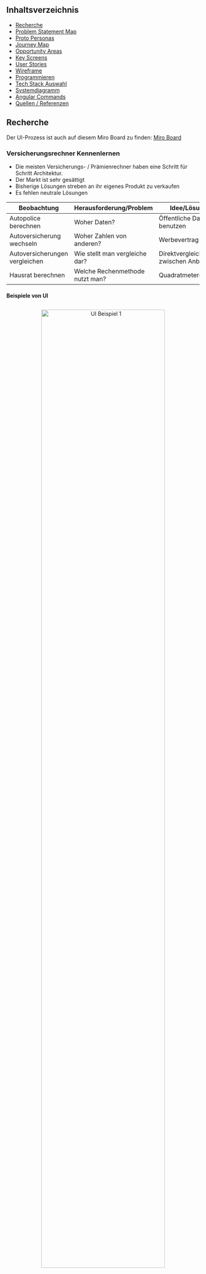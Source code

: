 ## Inhaltsverzeichnis
- [Recherche](#recherche)
- [Problem Statement Map](#problem-statement-map)
- [Proto Personas](#proto-personas)
- [Journey Map](#journey-map)
- [Opportunity Areas](#opportunity-areas)
- [Key Screens](#key-screens)
- [User Stories](#user-stories)
- [Wireframe](#wireframe)
- [Programmieren](#programmieren)
- [Tech Stack Auswahl](#tech-stack-auswahl)
- [Systemdiagramm](#systemdiagramm)
- [Angular Commands](#angular-commands)
- [Quellen / Referenzen](#quellen--referenzen)

## Recherche

Der UI-Prozess ist auch auf diesem Miro Board zu finden: [Miro Board](https://miro.com/app/board/uXjVNgK5FHI=/?share_link_id=352239534071)

### Versicherungsrechner Kennenlernen

- Die meisten Versicherungs- / Prämienrechner haben eine Schritt für Schritt Architektur.
- Der Markt ist sehr gesättigt
- Bisherige Lösungen streben an ihr eigenes Produkt zu verkaufen
- Es fehlen neutrale Lösungen

| Beobachtung                   | Herausforderung/Problem         | Idee/Lösung                        |
| ----------------------------- | ------------------------------- | ---------------------------------- |
| Autopolice berechnen          | Woher Daten?                    | Öffentliche Daten benutzen         |
| Autoversicherung wechseln     | Woher Zahlen von anderen?       | Werbevertrag                       |
| Autoversicherungen vergleichen | Wie stellt man vergleiche dar?   | Direktvergleich zwischen Anbietern |
| Hausrat berechnen             | Welche Rechenmethode nutzt man? | Quadratmetermodell                 |

#### Beispiele von UI
<div style="text-align: center;">
  <img src="./Bilder/Pasted%20image%2020240322130814.png" alt="UI Beispiel 1" style="width: 80%; margin: 10px 0;">
  <img src="./Bilder/Pasted%20image%2020240322130852.png" alt="UI Beispiel 2" style="width: 80%; margin: 10px 0;">
  <img src="./Bilder/Pasted%20image%2020240322130924.png" alt="UI Beispiel 3" style="width: 80%; margin: 10px 0;">
  <img src="./Bilder/Pasted%20image%2020240322131751.png" alt="UI Beispiel 4" style="width: 80%; margin: 10px 0;">
  <img src="./Bilder/Pasted%20image%2020240324232725.png" alt="UI Beispiel 5" style="width: 80%; margin: 10px 0;">
</div>

### Problem Statement Map

| Nutzergruppe / Zielgruppe | Problem                                                       | Lösungsidee                                                                   | Zielsetzung                            | Randbedingungen           | Stakeholder                               | Risiken                                           |
| ------------------------- | ------------------------------------------------------------- | ----------------------------------------------------------------------------- | -------------------------------------- | ------------------------- | ----------------------------------------- | ------------------------------------------------- |
| Versicherungsnehmer       | Ineffizienter Versicherungsberechnungsprozess                 | Verbesserte Benutzeroberfläche, präziser Algorithmus                          | Benutzerfreundlichkeit, Genauigkeit    | Zeit, Budget, Datenschutz | Versicherungsunternehmen, Entwicklerteam  | Fehlende Akzeptanz, Datenverlust                  |
| Junge Fahrerin            | Komplexe Tarifierung für junge Fahrer                         | Vereinfachte Tarifstruktur, Fahrertraining                                    | Transparente Kostenstrukturen          | Zeit, Budget, Datenschutz | Versicherungsunternehmen, Fahrlehrer      | Hohe Prämien, unzureichende Schulung              |
| Rennfahrer                | Hohe Prämien aufgrund Risikoprofil                            | Individuelle Risikobewertung, Telematiksystem                                 | Reduzierte Versicherungskosten         | Zeit, Budget, Datenschutz | Versicherungsunternehmen, Rennsportteams  | Datenmissbrauch, Einschränkung der Fahrweise      |
| Fahrschüler               | Mangelnde Erfahrung bei Versicherungsabschluss                | Lehrmaterialien für Versicherungsverständnis                                  | Sicherheitsbewusstsein fördern         | Zeit, Budget, Datenschutz | Fahrschulen, Versicherungsunternehmen     | Überforderung, Fehlende finanzielle Mittel        |
| Familien                  | Versicherungsprodukte passen nicht zu Familienbedürfnissen    | Angebote für Familienpakete mit spezifischen Deckungen                        | Abdeckung der Familienrisiken          | Zeit, Budget, Datenschutz | Versicherungsunternehmen, Familienberater | Unzureichende Deckung, hohe Prämien               |
| Freiberufler              | Schwierigkeiten bei der Absicherung von Einkommen und Betrieb | Maßgeschneiderte Policen für Selbstständige mit flexiblen Zahlungsbedingungen | Sicherstellung der Betriebskontinuität | Zeit, Budget, Datenschutz | Versicherungsunternehmen, Berufsverbände  | Unvorhergesehene Risiken, unzureichende Abdeckung |

### Proto Personas

#### Laura Schülerin
- besucht Fahrstunden
- möchte ein Auto kaufen
- muss wissen wieviel es kostet
- informiert sich über den Versicherungsrechner
- braucht noch Begleitperson für Fahrstunden
- findet es schwierig, vertrauenswürdige Informationen zu erhalten

#### Moritz Geschäftsleiter
- ist Betriebsleiter eines Internationalen Unternehmens
- benötigt eine Versicherung, die seine Reisen abdeckt und flexibel ist
- möchte eine schnelle und einfache Möglichkeit, um Versicherungsoptionen zu vergleichen
- sucht online nach Versicherungsoptionen
- mag benutzerfreundliche UI und schnelle Abwicklung
- findet es ärgerlich das andere Plattformen nicht mobilfreundlich sind

#### Maria Mutter
- Mutter von 2 Kindern
- sucht nach Versicherungspaketen, die die Bedürfnisse ihrer Familie abdecken
- braucht finanzielle Sicherheit
- ist Gesundheit besonders wichtig
- bevorzugt es persönlich mit einem Berater zu sprechen
- ist überfordert bei der grossen Anzahl an Optionen

### Journey Map
#### Laura Fahrschülerin

1. **Phase: Vorbereitung auf den Autokauf**
   - **Berührungspunkte:**
     - Laura spricht mit Freunden und Familie über ihre Absicht, ein Auto zu kaufen.
     - Sie beginnt, online nach verfügbaren Fahrzeugmodellen und Preisen zu suchen.
   - **Emotionen und Gedanken:**
     - Aufgeregt, ein eigenes Auto zu besitzen.
     - Besorgt über die Kosten für den Autokauf und die dazugehörige Versicherung.
   - **Handlungen:**
     - Laura recherchiert verschiedene Autotypen und vergleicht Preise.
     - Sie überlegt, welche Versicherungsabdeckung für ihr erstes Auto am besten geeignet wäre.

2. **Phase: Versicherungsrecherche**
   - **Berührungspunkte:**
     - Laura sucht online nach Versicherungsrechnern, um die voraussichtlichen Kosten für die Versicherung ihres Autos zu ermitteln.
     - Sie liest Kundenbewertungen und Feedback zu verschiedenen Versicherungsunternehmen.
   - **Emotionen und Gedanken:**
     - Verwirrung über die Vielzahl von Versicherungsoptionen und -deckungen.
     - Frustration über komplizierte und schwer verständliche Versicherungsrechner.
   - **Handlungen:**
     - Laura gibt ihre Fahrerinformationen und Fahrzeuginformationen in verschiedene Versicherungsrechner ein.
     - Sie sucht nach Möglichkeiten, eine Begleitperson für ihre Fahrstunden zu finden, um die Kosten zu senken.

3. **Phase: Auswahl und Abschluss der Versicherung**
   - **Berührungspunkte:**
     - Laura erhält Angebote von verschiedenen Versicherungsunternehmen über ihre Versicherungsrechner.
     - Sie spricht mit einem Versicherungsberater, um zusätzliche Informationen zu den Angeboten zu erhalten.
   - **Emotionen und Gedanken:**
     - Erleichterung, als sie eine Versicherung findet, die ihrem Budget und ihren Bedürfnissen entspricht.
     - Unsicherheit darüber, ob sie die richtige Wahl getroffen hat.
   - **Handlungen:**
     - Laura vergleicht die erhaltenen Angebote hinsichtlich Preisen, Deckungen und Kundenbewertungen.
     - Sie schließt online die Versicherung ab und plant, ihre Begleitperson für die Fahrstunden zu kontaktieren.

4. **Phase: Nach dem Abschluss**
   - **Berührungspunkte:**
     - Laura erhält ihre Versicherungspolice per E-Mail.
     - Sie organisiert die nächsten Fahrstunden mit ihrer Begleitperson.
   - **Emotionen und Gedanken:**
     - Zufriedenheit darüber, dass sie den Autokauf und die Versicherung erfolgreich abgeschlossen hat.
     - Aufregung, das Auto endlich fahren zu können.
   - **Handlungen:**
     - Laura speichert die Versicherungsdokumente sicher und plant ihre ersten Fahrstunden mit ihrer Begleitperson.

#### Max Geschäftsleiter
1. **Phase: Identifizierung des Versicherungsbedarfs**
    
    - **Berührungspunkte:**
        - Max reflektiert über die Art seiner geschäftlichen Reisen und die potenziellen Risiken.
        - Er recherchiert online nach Versicherungsanbietern, die auf Geschäftsreisende spezialisiert sind.
    - **Emotionen und Gedanken:**
        - Besorgt über die Sicherheit während seiner häufigen Geschäftsreisen.
        - Interesse an flexiblen Versicherungsoptionen, die seine spezifischen Bedürfnisse als Geschäftsreisender berücksichtigen.
    - **Handlungen:**
        - Max überprüft seine aktuellen Versicherungsdeckungen und identifiziert mögliche Lücken oder unzureichende Abdeckungen.
        - Er sucht aktiv nach Versicherungsanbietern, die spezielle Versicherungspakete für Geschäftsreisende anbieten.
2. **Phase: Recherche und Angebotsvergleich**
    
    - **Berührungspunkte:**
        - Max verwendet Online-Versicherungsrechner, um verschiedene Versicherungsoptionen zu vergleichen.
        - Er liest Bewertungen und Erfahrungen anderer Geschäftsreisender mit verschiedenen Versicherungsanbietern.
    - **Emotionen und Gedanken:**
        - Verwirrung über die Vielzahl von Versicherungsangeboten und -bedingungen.
        - Frustration über komplizierte Online-Versicherungsrechner und undurchsichtige Preisstrukturen.
    - **Handlungen:**
        - Max gibt seine Reisedaten und spezifischen Anforderungen in verschiedene Versicherungsrechner ein, um präzise Angebote zu erhalten.
        - Er vergleicht die erhaltenen Angebote hinsichtlich Preisen, Deckungen und Flexibilität.
3. **Phase: Auswahl und Abschluss der Versicherung**
    
    - **Berührungspunkte:**
        - Max spricht mit einem Versicherungsberater, um zusätzliche Informationen zu den Versicherungsoptionen zu erhalten.
        - Er trifft eine fundierte Entscheidung und schließt online die Versicherung ab.
    - **Emotionen und Gedanken:**
        - Erleichterung darüber, eine Versicherung gefunden zu haben, die seine Bedürfnisse erfüllt.
        - Skepsis darüber, ob die gewählte Versicherung im Ernstfall ausreichend sein wird.
    - **Handlungen:**
        - Max überprüft die Versicherungsdokumente sorgfältig und sichert sie an einem zugänglichen Ort.
        - Er plant, die Versicherungsdetails in seine Reisevorbereitungen einzubeziehen und notwendige Kontaktdaten griffbereit zu halten.

#### Maria Mutter
1. **Phase: Identifizierung des Versicherungsbedarfs für die Familie**
    
    - **Berührungspunkte:**
        - Maria denkt über die finanzielle Sicherheit ihrer Familie nach und identifiziert potenzielle Versicherungsbedürfnisse.
        - Sie recherchiert online nach Versicherungsanbietern, die Familienversicherungen anbieten.
    - **Emotionen und Gedanken:**
        - Besorgt über den Schutz ihrer Familie vor unvorhergesehenen Ereignissen wie Krankheiten, Unfällen oder Naturkatastrophen.
        - Interesse an umfassenden Versicherungspaketen, die verschiedene Lebensbereiche abdecken.
    - **Handlungen:**
        - Maria überprüft ihre aktuellen Versicherungsdeckungen und identifiziert mögliche Lücken oder unzureichende Abdeckungen für ihre Familie.
        - Sie sucht aktiv nach Versicherungsanbietern, die Pakete für Familien mit Kindern anbieten.
2. **Phase: Recherche und Angebotsvergleich**
    
    - **Berührungspunkte:**
        - Maria verwendet Online-Versicherungsrechner, um verschiedene Versicherungsoptionen zu vergleichen.
        - Sie liest Bewertungen und Erfahrungen anderer Eltern mit verschiedenen Versicherungsanbietern.
    - **Emotionen und Gedanken:**
        - Verwirrung über die Vielzahl von Versicherungsangeboten und -bedingungen.
        - Frustration über komplizierte Online-Versicherungsrechner und undurchsichtige Preisstrukturen.
    - **Handlungen:**
        - Maria gibt die spezifischen Anforderungen ihrer Familie in verschiedene Versicherungsrechner ein, um maßgeschneiderte Angebote zu erhalten.
        - Sie vergleicht die erhaltenen Angebote hinsichtlich Preisen, Deckungen und Flexibilität.
3. **Phase: Auswahl und Abschluss der Versicherungen**
    
    - **Berührungspunkte:**
        - Maria spricht mit einem Versicherungsberater, um zusätzliche Informationen zu den Versicherungsoptionen zu erhalten.
        - Sie trifft fundierte Entscheidungen und schließt online die Versicherungen ab.
    - **Emotionen und Gedanken:**
        - Erleichterung darüber, Versicherungen gefunden zu haben, die die Bedürfnisse ihrer Familie erfüllen.
        - Unsicherheit darüber, ob die gewählten Versicherungen im Ernstfall ausreichend sein werden.
    - **Handlungen:**
        - Maria überprüft die Versicherungsdokumente sorgfältig und sichert sie an einem zugänglichen Ort.
        - Sie plant, die Versicherungsdetails in ihre Familienfinanzen einzubeziehen und ihre Kinder und Partner über die wichtigsten Aspekte zu informieren.

### Opportunity Areas

#### Für Laura Schülerin:

1. **Benutzerfreundlichere Versicherungsrechner:** Entwicklung von Versicherungsrechnern mit intuitiver Benutzeroberfläche und einfacherer Navigation, um Lauras Frustration über die Komplexität und Unübersichtlichkeit zu reduzieren.
    
2. **Integration von Begleitperson-Suche:** Einbindung von Funktionen zur Begleitperson-Suche in Versicherungsplattformen, um Lauras Anforderungen an eine Begleitperson für ihre Fahrstunden zu erfüllen und den gesamten Prozess für sie zu erleichtern.
    

#### Für Max Geschäftsreisender:

1. **Mobile-freundliche Plattformen:** Bereitstellung von mobilen Anwendungen oder responsiven Websites, um Max' Frustration über die Schwierigkeiten beim Abschluss von Versicherungen unterwegs zu reduzieren und ihm einen bequemen Zugang zu Versicherungsdienstleistungen zu ermöglichen.
    
2. **Transparente Preisgestaltung:** Klare Darstellung der Preise und Bedingungen für Versicherungspakete, um Max' Verwirrung und Frustration über undurchsichtige Preisstrukturen zu mindern und ihm eine fundierte Entscheidung zu erleichtern.
    

#### Für Maria Familienmutter:

1. **Personalisierte Beratung:** Einrichtung von Beratungsdiensten für Familien, um Maria dabei zu unterstützen, maßgeschneiderte Versicherungspakete auszuwählen, die ihre spezifischen Bedürfnisse und Anforderungen erfüllen.
    
2. **Einfachere Online-Recherche:** Verbesserung der Online-Versicherungsrechner und -Plattformen, um Marias Suche nach Versicherungen zu vereinfachen und ihre Frustration über komplexe Recherche- und Vergleichsprozesse zu reduzieren.

### Key Screens
![Key Screen 1](./Bilder/Pasted%20image%2020240322142119.png)

### User Stories
#### Versicherung berechnen
- Anmelden
	- E-Mail eingeben
	- Link zum Zurücksetzen erhalten
	- Neues Passwort eingeben
	- Passwort bestätigen
	- Änderungen speichern
- Versicherung suchen
	- Optionen anzeigen
	- Fahrzeugdetails eingeben
	- Fahrerinformationen eingeben
	- Kosten anzeigen
- Versicherung auswählen
	- Planoptionen aufzeigen
	- Passenden Plan auswählen
	- Deckungen vergleichen
	- Optionen bewerten
- Versicherung abschliessen
	- Zahlungsinfo eingeben
	- Zahlungsmethode wählen
	- Zahlung versenden
	- Bestätigung erhalten

### Wireframe

Figma link:
[Versicherungsrechner Figma](https://www.figma.com/file/yvczcEs5roF7GnffkcIDtm/Versicherungsrechner-2?type=design&node-id=0%3A1&mode=design&t=LADFwJdGiodN6JSW-1)

#### Landing Page / Home Page
![Landing Page](./Bilder/Pasted%20image%2020240324231627.png)
#### Login Page
![Login Page](./Bilder/Pasted%20image%2020240324231531.png)
#### Sign Up Page
![Sign Up Page](./Bilder/Pasted%20image%2020240324231651.png)

#### Versicherungsrechner

## Programmieren

### Tech Stack Auswahl

#### Frontend:
- <img src="https://angular.io/assets/images/logos/angular/angular.svg" alt="Angular" width="20" height="20"> Angular
- <img src="https://www.vectorlogo.zone/logos/typescriptlang/typescriptlang-icon.svg" alt="TypeScript" width="20" height="20"> TypeScript
- <img src="https://www.w3.org/html/logo/downloads/HTML5_Logo_256.png" alt="HTML" width="20" height="20"> HTML
- <img src="https://upload.wikimedia.org/wikipedia/commons/d/d5/CSS3_logo_and_wordmark.svg" alt="CSS" width="20" height="20"> CSS
- <img src="https://angular.io/assets/images/logos/angular/angular.svg" alt="Angular CLI" width="20" height="20"> Angular CLI

#### Entwicklungs-Tools
- <img src="https://nodejs.org/static/images/logo.svg" alt="Node.js" width="20" height="20"> Node.js
- <img src="https://upload.wikimedia.org/wikipedia/commons/d/db/Npm-logo.svg" alt="npm" width="20" height="20"> npm
- <img src="https://code.visualstudio.com/assets/images/code-stable.png" alt="Visual Studio Code" width="20" height="20"> Visual Studio Code

#### Versionskontrolle
- <img src="https://git-scm.com/images/logos/downloads/Git-Icon-1788C.png" alt="Git" width="20" height="20"> Git
- <img src="https://github.githubassets.com/images/modules/logos_page/GitHub-Mark.png" alt="GitHub" width="20" height="20"> GitHub

### Systemdiagramm
<img src="./Bilder/image.png" alt="Systemdiagramm" width="300">

### Angular Commands

 ```sh
 npm install -g @angular/cli
 ```
 ```sh
 ng new my-app
 ```
 ```sh
 ng serve --open
 ```
 ```sh
 ng generate component home --inline-template --skip-tests
 ```
 ```sh
 ng generate class my-class
 ```
  ```sh
  ng generate interface my-interface
  ```
  ```sh
  ng build --prod
  ```
  ```sh
  ng lint
  ```
  ```sh
  ng update @angular/cli @angular/core
  ```

## Quellen / Referenzen

### Vergleiche von anderen Websiten:
- [comparis.ch](https://www.comparis.ch/)
- [AXA](https://www.axa.ch/de/privatkunden.html)
- [Mobiliar Prämienrechner](https://secure.mobiliar.ch/praemienrechner/casa-grundlagen)
- [Generali Autoversicherung](https://www.gch.generali.ch/privatkunden/fahrzeuge-reisen/autoversicherung/offerte-autoversicherung)

### Ideen/Inspiration:
- [OpenAI Chat](https://chat.openai.com/)
- [Figma Templates](https://www.figma.com/community/file/1232528346774034120/login-sign-up-templates-desktop?searchSessionId=lu5zlapk-1t34em9w9fc)
